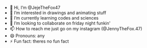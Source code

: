 - 👋 Hi, I’m @JejeTheFox47
- 👀 I’m interested in drawings and animating stuff
- 🌱 I’m currently learning codes and sciences
- 💞️ I’m looking to collaborate on friday night funkin'
- 📫 How to reach me just go on my instagram (@JennyTheFox.47)
- 😄 Pronouns: any
- ⚡ Fun fact: theres no fun fact

<!---
JejeTheFox47/JejeTheFox47 is a ✨ special ✨ repository because its `README.md` (this file) appears on your GitHub profile.
You can click the Preview link to take a look at your changes.
--->
